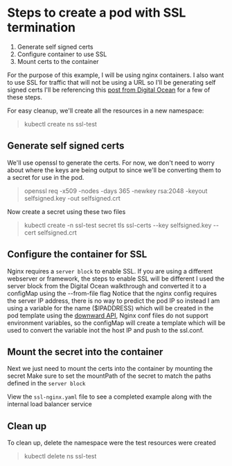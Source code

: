 # Steps to create a pod with SSL termination

1. Generate self signed certs
2. Configure container to use SSL
3. Mount certs to the container

For the purpose of this example, I will be using nginx containers.
I also want to use SSL for traffic that will not be using a URL so I'll be generating self signed certs
I'll be referencing this [post from Digital Ocean](https://www.digitalocean.com/community/tutorials/how-to-create-a-self-signed-ssl-certificate-for-nginx-on-centos-7) for a few of these steps.

For easy cleanup, we'll create all the resources in a new namespace:

> kubectl create ns ssl-test

## Generate self signed certs

We'll use openssl to generate the certs. For now, we don't need to worry about where the keys are being output to since we'll be converting them to a secret for use in the pod.

> openssl req -x509 -nodes -days 365 -newkey rsa:2048 -keyout selfsigned.key -out selfsigned.crt

Now create a secret using these two files

> kubectl create -n ssl-test secret tls ssl-certs --key selfsigned.key --cert selfsigned.crt

## Configure the container for SSL

Nginx requires a `server block` to enable SSL. If you are using a different webserver or framework, the steps to enable SSL will be different
I used the server block from the Digital Ocean walkthrough and converted it to a configMap using the --from-file flag
Notice that the nginx config requires the server IP address, there is no way to predict the pod IP so instead I am using a variable for the name ($IPADDRESS) which will be created in the pod template using the [downward API](https://kubernetes.io/docs/tasks/inject-data-application/environment-variable-expose-pod-information/),
Nginx conf files do not support environment variables, so the configMap will create a template which will be used to convert the variable inot the host IP and push to the ssl.conf.

## Mount the secret into the container

Next we just need to mount the certs into the container by mounting the secret
Make sure to set the mountPath of the secret to match the paths defined in the `server block`

View the `ssl-nginx.yaml` file to see a completed example along with the internal load balancer service

## Clean up

To clean up, delete the namespace were the test resources were created

> kubectl delete ns ssl-test
